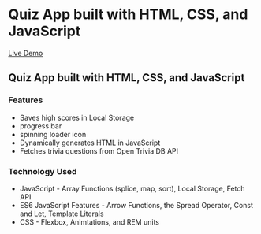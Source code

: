 # Quiz App built with HTML, CSS, and JavaScript

[Live Demo](https://quick-quiz-app-demo.netlify.app/)

## Quiz App built with HTML, CSS, and JavaScript

### Features
-   Saves high scores in Local Storage
-   progress bar
-   spinning loader icon
-   Dynamically generates HTML in JavaScript
-   Fetches trivia questions from Open Trivia DB API

### Technology Used
-   JavaScript - Array Functions (splice, map, sort), Local Storage, Fetch API
-   ES6 JavaScript Features - Arrow Functions, the Spread Operator, Const and Let, Template Literals
-   CSS - Flexbox, Animtations, and REM units
